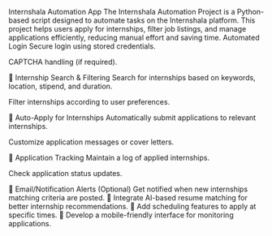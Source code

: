 Internshala Automation App
The Internshala Automation Project is a Python-based script designed to automate tasks on the Internshala platform. This project helps users apply for internships, filter job listings, and manage applications efficiently, reducing manual effort and saving time. Automated Login Secure login using stored credentials.

CAPTCHA handling (if required).

🔹 Internship Search & Filtering Search for internships based on keywords, location, stipend, and duration.

Filter internships according to user preferences.

🔹 Auto-Apply for Internships Automatically submit applications to relevant internships.

Customize application messages or cover letters.

🔹 Application Tracking Maintain a log of applied internships.

Check application status updates.

🔹 Email/Notification Alerts (Optional) Get notified when new internships matching criteria are posted. 🚀 Integrate AI-based resume matching for better internship recommendations. 📅 Add scheduling features to apply at specific times. 📲 Develop a mobile-friendly interface for monitoring applications.

